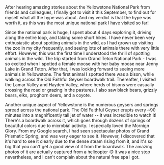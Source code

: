 After hearing amazing stories about the Yellowstone National Park from friends and colleagues, I finally got to visit it this September, to find out for myself what all the hype was about. And my verdict is that the hype was worth it, as this was the most unique national park I have visited so far! 

Since the national park is huge, I spent about 4 days exploring it, driving along the entire loop, and taking some short hikes. I have never been very enthusiastic about spotting animals in the wild, as I had grown up visiting the zoo in my city frequently, and seeing lots of animals there with very little effort. However, this was the first time I understood the thrill of spotting animals in the wild. The trip started from Grand Teton National Park - I was so excited when I spotted a female moose with her baby moose near Jenny Lake in Grand Teton. After that, I was looking forward to seeing more animals in Yellowstone. The first animal I spotted there was a bison, while walking across the Old Faithful Geyser boardwalk trail. Thereafter, I visited the Lamar Valley and Hayden Valley, where herds of bisons were casually crossing the road or grazing in the pastures. I also saw black bears, grizzly bears, elks, proghorn deers, and a coyote. 

Another unique aspect of Yellowstone is the numerous geysers and springs spread across the national park. The Old Faithful Geyser erupts every ~90 minutes into a magnificently tall jet of water -- it was incredible to watch it! There's a boardwalk across it, which goes through dozens of springs of beautiful colors due to microbial activity. I especially loved the Mornign Glory. From my Google search, I had seen spectacular photos of Grand Prismatic Spring, and was very eager to see it. However, I discovered that it's hard to see it clearly due to the dense steam rising from it, and it's so big that you can't get a good view of it from the boardwalk. The amazing photos of it are actually captured from a helicopter :D It was a nice stop nevertheless, and I can't complain about the natural free spa I got. 